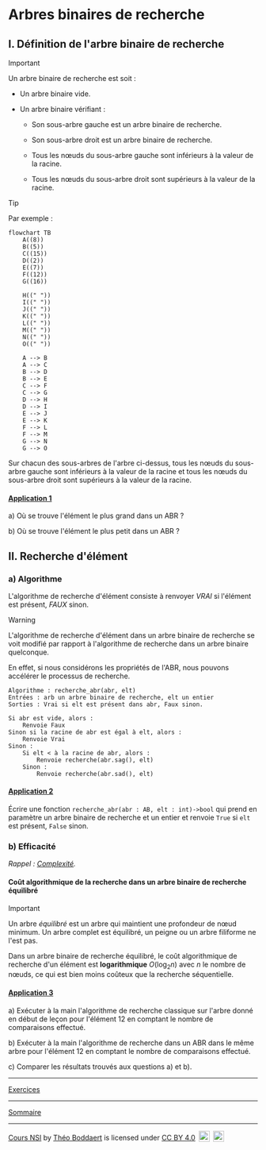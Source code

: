 # Arbres binaires de recherche

## I. Définition de l'arbre binaire de recherche

> [!IMPORTANT]
> Un arbre binaire de recherche est soit :
>
> - Un arbre binaire vide.
>
> - Un arbre binaire vérifiant :
>
>     + Son sous-arbre gauche est un arbre binaire de recherche.
>
>     + Son sous-arbre droit est un arbre binaire de recherche.
>
>     + Tous les nœuds du sous-arbre gauche sont inférieurs à la valeur de la racine.
>
>     + Tous les nœuds du sous-arbre droit sont supérieurs à la valeur de la racine.

> [!TIP]
> Par exemple :
> ```mermaid
> flowchart TB
>     A((8))
>     B((5))
>     C((15))
>     D((2))
>     E((7))
>     F((12))
>     G((16))
>
>     H((" "))
>     I((" "))
>     J((" "))
>     K((" "))
>     L((" "))
>     M((" "))
>     N((" "))
>     O((" "))
>
>     A --> B
>     A --> C
>     B --> D
>     B --> E
>     C --> F
>     C --> G
>     D --> H
>     D --> I
>     E --> J
>     E --> K
>     F --> L
>     F --> M
>     G --> N
>     G --> O
> ```
>
> Sur chacun des sous-arbres de l'arbre ci-dessus, tous les nœuds du sous-arbre gauche sont inférieurs à la valeur de la racine et tous les nœuds du sous-arbre droit sont supérieurs à la valeur de la racine.

#### <ins>Application 1</ins>

a) Où se trouve l'élément le plus grand dans un ABR ?

b) Où se trouve l'élément le plus petit dans un ABR ?

## II. Recherche d'élément 

### a) Algorithme

L'algorithme de recherche d'élément consiste à renvoyer $VRAI$ si l'élément est présent, $FAUX$ sinon.

> [!WARNING]
> L'algorithme de recherche d'élément dans un arbre binaire de recherche se voit modifié par rapport à l'algorithme de recherche dans un arbre binaire quelconque.
>
> En effet, si nous considérons les propriétés de l'ABR, nous pouvons accélérer le processus de recherche.


```algo
Algorithme : recherche_abr(abr, elt)
Entrées : arb un arbre binaire de recherche, elt un entier
Sorties : Vrai si elt est présent dans abr, Faux sinon.

Si abr est vide, alors :
    Renvoie Faux
Sinon si la racine de abr est égal à elt, alors :
    Renvoie Vrai
Sinon :
    Si elt < à la racine de abr, alors :
        Renvoie recherche(abr.sag(), elt)
    Sinon :
        Renvoie recherche(abr.sad(), elt)
```

#### <ins>Application 2</ins>

Écrire une fonction `recherche_abr(abr : AB, elt : int)->bool` qui prend en paramètre un arbre binaire de recherche et un entier et renvoie `True` si `elt` est présent, `False` sinon.

### b) Efficacité

*Rappel : [Complexité](./../../../première/Algorithmique/Optimisation/Complexité.md).*

#### Coût algorithmique de la recherche dans un arbre binaire de recherche équilibré

> [!IMPORTANT]
> Un arbre *équilibré* est un arbre qui maintient une profondeur de nœud minimum. Un arbre complet est équilibré, un peigne ou un arbre filiforme ne l'est pas. 

Dans un arbre binaire de recherche équilibré, le coût algorithmique de recherche d'un élément est **logarithmique** $O(\log_2 n)$ avec $n$ le nombre de nœuds, ce qui est bien moins coûteux que la recherche séquentielle.

#### <ins>Application 3</ins>

a) Exécuter à la main l'algorithme de recherche classique sur l'arbre donné en début de leçon pour l'élément $12$ en comptant le nombre de comparaisons effectué.

b) Exécuter à la main l'algorithme de recherche dans un ABR dans le même arbre pour l'élément $12$ en comptant le nombre de comparaisons effectué.

c) Comparer les résultats trouvés aux questions a) et b).

_________________

[Exercices](./Exercices/Exercices_arbres_binaires_de_recherche.md)

_________________

[Sommaire](./../../README.md)

___________

<p xmlns:cc="http://creativecommons.org/ns#" xmlns:dct="http://purl.org/dc/terms/"><a property="dct:title" rel="cc:attributionURL" href="https://github.com/boddaert/nsi">Cours NSI</a> by <a rel="cc:attributionURL dct:creator" property="cc:attributionName" href="https://github.com/boddaert">Théo Boddaert</a> is licensed under <a href="https://creativecommons.org/licenses/by/4.0/?ref=chooser-v1" target="_blank" rel="license noopener noreferrer" style="display:inline-block;">CC BY 4.0</a>  <img style="height:22px!important;margin-left:3px;vertical-align:text-bottom;" src="https://mirrors.creativecommons.org/presskit/icons/cc.svg?ref=chooser-v1" alt="">  <img style="height:22px!important;margin-left:3px;vertical-align:text-bottom;" src="https://mirrors.creativecommons.org/presskit/icons/by.svg?ref=chooser-v1" alt=""></p> 